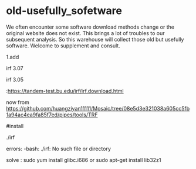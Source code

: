 # old-usefully_sofetware
We often encounter some software download methods change or the original website does not exist. This brings a lot of troubles to our subsequent analysis. So this warehouse will collect those old but usefully software. Welcome to supplement and consult.

1.add

irf 3.07

irf 3.05

:https://tandem-test.bu.edu/irf/irf.download.html

now from https://github.com/huangziyan11111/Mosaic/tree/08e5d3e321038a605cc5fb1a94ac4ea9fa85f7ed/pipes/tools/TRF

#install

./irf

errors:  -bash: ./irf: No such file or directory

solve :  sudo yum install glibc.i686  or sudo apt-get install lib32z1

